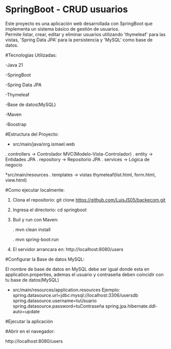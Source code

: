 # SpringBoot - CRUD usuarios

Este proyecto es una aplicación web desarrollada con SpringBoot que implementa un sistema básico de gestión de usuarios.  
Permite listar, crear, editar y eliminar usuarios utilizando 'thymeleaf' para las vistas, 'Spring Data JPA' para la persistencia y 'MySQL' como base de datos.

#Tecnologías Utilizadas:

-Java 21

-SpringBoot

-Spring Data JPA

-Thymeleaf

-Base de datos(MySQL)

-Maven

-Boostrap


#Estructura del Proyecto: 

* src/main/java/org.ismael.web

. controllers -> Controlador MVC(Modelo-Vista-Controlador)
. entity -> Entidades JPA
. repository -> Repositorio JPA
. services -> Lógica de negocio

*src/main/resources
. templates -> vistas thymeleaf(list.html, form.html, view.html)


#Como ejecutar localmente:

1. Clona el repositorio: git clone https://github.com/LuisJS05/backecom.git

2. Ingresa el directorio: cd springboot

3. Buil y run con Maven:
   
   . mvn clean install
   
   . mvn spring-boot:run

5. El servidor arrancara en: http://localhost:8080/users


#Configurar la Base de datos MySQL:

El nombre de base de datos en MySQL debe ser igual donde esta en application.properties,
ademas el usuario y contraseña deben coincidir con tu base de datos(MySQL)

* src/main/resources/application.resources
  Ejemplo:
  spring.datasource.url=jdbc:mysql://localhost:3306/usersdb
  spring.datasource.username=tuUsuario
  spring.datasource.password=tuContraseña
  spring.jpa.hibernate.ddl-auto=update

#Ejecutar la aplicación

#Abrir en el navegador:

   http://localhost:8080/users


